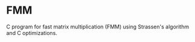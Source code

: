 # FMM
C program for fast matrix multiplication (FMM) using Strassen's algorithm and C optimizations. 
